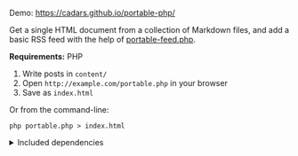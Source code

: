 Demo: https://cadars.github.io/portable-php/

Get a single HTML document from a collection of Markdown files, and add a basic RSS feed with the help of [portable-feed.php](https://gist.github.com/cadars/c1c2d4bad67e176ef833511385bc888c).

**Requirements:** PHP

1. Write posts in `content/`
2. Open `http://example.com/portable.php` in your browser
3. Save as `index.html`


Or from the command-line:

```
php portable.php > index.html
```

<details>
<summary>Included dependencies</summary>

<br>

- [Parsedown](https://parsedown.org/) converts Markdown to HTML.
- [ParsedownExtra](https://github.com/erusev/parsedown-extra) adds support for footnotes, abbreviations, definition lists, tables, `class` and `id` attributes, fenced code blocks, and Markdown inside HTML blocks.
- [ParsedownExtraPlugin](https://github.com/taufik-nurrohman/parsedown-extra-plugin) adds `loading="lazy"` to images, figure and figcaption elements, and more. Can be used for [syntax highlighting](https://github.com/taufik-nurrohman/parsedown-extra-plugin#custom-code-block-contents).

</details>
